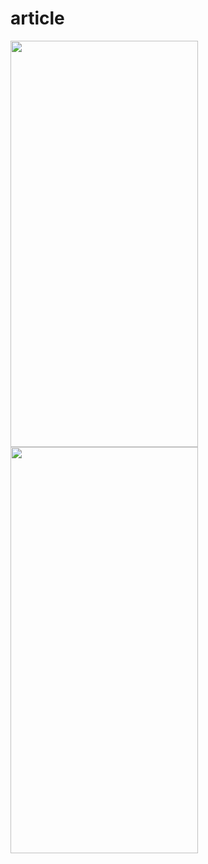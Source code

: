 # article


<img src="https://github.com/Fayozb/article/assets/134942247/8bcf37bb-91b5-4e38-b721-20dbc0eed575" width="300" height="650"/>
<img src="https://github.com/Fayozb/article/assets/134942247/0ba3311d-bbbd-46cf-8d09-d55a7415cf38" width="300" height="650"/>
